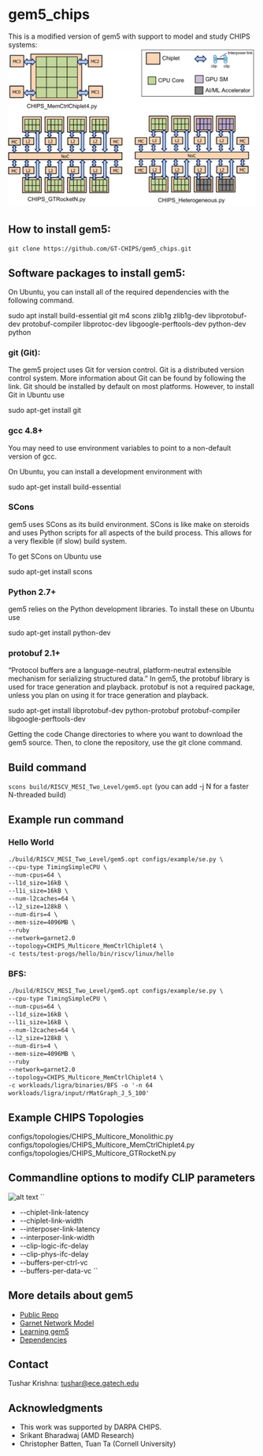 # gem5_chips

This is a modified version of gem5 with support to model and study CHIPS systems:
![alt text](https://github.com/GT-CHIPS/gem5_chips/blob/master/images/chips_examples.png)



How to install gem5:
-------------------------------------

`git clone https://github.com/GT-CHIPS/gem5_chips.git`


Software packages to install gem5:
-------------------------------------

On Ubuntu, you can install all of the required dependencies with the following command.

sudo apt install build-essential git m4 scons zlib1g zlib1g-dev libprotobuf-dev protobuf-compiler libprotoc-dev libgoogle-perftools-dev python-dev python


### git (Git):

The gem5 project uses Git for version control. Git is a distributed version control system. More information about Git can be found by following the link. Git should be installed by default on most platforms. However, to install Git in Ubuntu use

sudo apt-get install git

### gcc 4.8+

You may need to use environment variables to point to a non-default version of gcc.

On Ubuntu, you can install a development environment with

sudo apt-get install build-essential

### SCons
gem5 uses SCons as its build environment. SCons is like make on steroids and uses Python scripts for all aspects of the build process. This allows for a very flexible (if slow) build system.

To get SCons on Ubuntu use

sudo apt-get install scons

### Python 2.7+
gem5 relies on the Python development libraries. To install these on Ubuntu use

sudo apt-get install python-dev

### protobuf 2.1+
“Protocol buffers are a language-neutral, platform-neutral extensible mechanism for serializing structured data.” In gem5, the protobuf library is used for trace generation and playback. protobuf is not a required package, unless you plan on using it for trace generation and playback.

sudo apt-get install libprotobuf-dev python-protobuf protobuf-compiler libgoogle-perftools-dev

Getting the code
Change directories to where you want to download the gem5 source. Then, to clone the repository, use the git clone command.


Build command
--------------
```scons build/RISCV_MESI_Two_Level/gem5.opt```
(you can add -j N for a faster N-threaded build)


Example run command
--------------
### Hello World
```
./build/RISCV_MESI_Two_Level/gem5.opt configs/example/se.py \
--cpu-type TimingSimpleCPU \
--num-cpus=64 \
--l1d_size=16kB \
--l1i_size=16kB \
--num-l2caches=64 \
--l2_size=128kB \
--num-dirs=4 \
--mem-size=4096MB \
--ruby
--network=garnet2.0
--topology=CHIPS_Multicore_MemCtrlChiplet4 \
-c tests/test-progs/hello/bin/riscv/linux/hello
```

### BFS:
```
./build/RISCV_MESI_Two_Level/gem5.opt configs/example/se.py \
--cpu-type TimingSimpleCPU \
--num-cpus=64 \
--l1d_size=16kB \
--l1i_size=16kB \
--num-l2caches=64 \
--l2_size=128kB \
--num-dirs=4 \
--mem-size=4096MB \
--ruby
--network=garnet2.0
--topology=CHIPS_Multicore_MemCtrlChiplet4 \
-c workloads/ligra/binaries/BFS -o '-n 64 workloads/ligra/input/rMatGraph_J_5_100'
```

Example CHIPS Topologies
-----------------
configs/topologies/CHIPS_Multicore_Monolithic.py 
configs/topologies/CHIPS_Multicore_MemCtrlChiplet4.py
configs/topologies/CHIPS_Multicore_GTRocketN.py


Commandline options to modify CLIP parameters
-----------------
![alt text](https://github.com/GT-CHIPS/gem5_chips/blob/master/images/clip.png)
``
- --chiplet-link-latency
- --chiplet-link-width
- --interposer-link-latency
- --interposer-link-width
- --clip-logic-ifc-delay
- --clip-phys-ifc-delay
- --buffers-per-ctrl-vc
- --buffers-per-data-vc
``

More details about gem5
-----------------
- [Public Repo](www.gem5.org)
- [Garnet Network Model](www.gem5.org/Garnet2.0)
- [Learning gem5](http://learning.gem5.org/)
- [Dependencies](http://gem5.org/Dependencies)

Contact
-------------------------------------
Tushar Krishna: tushar@ece.gatech.edu

Acknowledgments
-----------------
- This work was supported by DARPA CHIPS.
- Srikant Bharadwaj (AMD Research)
- Christopher Batten, Tuan Ta (Cornell University)
